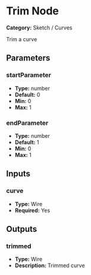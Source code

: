 
# Trim Node

**Category:** Sketch / Curves

Trim a curve

## Parameters


### startParameter
- **Type:** number
- **Default:** 0
- **Min:** 0
- **Max:** 1



### endParameter
- **Type:** number
- **Default:** 1
- **Min:** 0
- **Max:** 1



## Inputs


### curve
- **Type:** Wire
- **Required:** Yes



## Outputs


### trimmed
- **Type:** Wire
- **Description:** Trimmed curve



